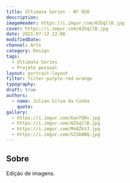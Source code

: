 ```yaml
---
title: Ultimate Series - Nº 050
description:
imageHeader: https://i.imgur.com/AZGqllB.jpg
cover: https://i.imgur.com/AZGqllB.jpg
date: 2021-07-12 22:00
modifiedDate:
channel: Arts
category: Design
tags:
  - Ultimate Series
  - Projeto pessoal
layout: portrait-layout
filter: filter-purple-red-orange
typography:
draft: true
authors:
  - name: Julian Silva da Cunha
    quote:
gallery:
  - https://i.imgur.com/6anTQRv.jpg
  - https://i.imgur.com/AZGqllB.jpg
  - https://i.imgur.com/Mn6ZkVJ.jpg
  - https://i.imgur.com/5Z3bWBQ.jpg
---
```


## Sobre

Edição de imagens.
